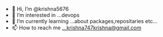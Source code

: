 - 👋 Hi, I’m @krishna5676
- 👀 I’m interested in ...devops
- 🌱 I’m currently learning ...about packages,repositaries etc...
- 📫 How to reach me ...krishna747krishna@gmail.com

<!---
krishna5676/krishna5676 is a ✨ special ✨ repository because its `README.md` (this file) appears on your GitHub profile.
You can click the Preview link to take a look at your changes.
--->
